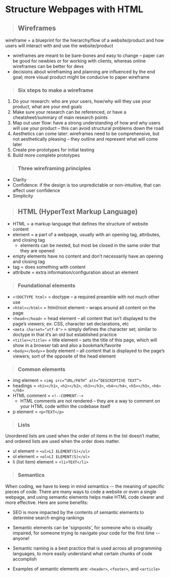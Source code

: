 # Structure Webpages with HTML

> ## Wireframes
wireframe = a blueprint for the hierarchy/flow of a website/product and how users will interact with and use the website/product
- wireframes are meant to be bare-bones and easy to change – paper can be good for newbies or for working with clients, whereas online wireframes can be better for devs
- decisions about wireframing and planning are influenced by the end goal; more visual product might be conducive to paper wireframe

> ### Six steps to make a wireframe
1. Do your research: who are your users, how/why will they use your product, what are your end goals
1. Make sure your research can be referenced, or have a cheatsheet/summary of main research points
1. Map out user flow: have a strong understanding of how and why users will use your product – this can avoid structural problems down the road
1. Aesthetics can come later: wireframes need to be comprehensive, but not aesthetically pleasing – they outline and represent what will come later
1. Create pre-prototypes for initial testing
1. Build more complete prototypes

> ### Three wireframing principles
- Clarity
- Confidence: if the design is too unpredictable or non-intuitive, that can affect user confidence
- Simplicity

> ## HTML (HyperText Markup Language)
- HTML = a markup language that defines the structure of website content
- element = a part of a webpage, usually with an opening tag, attributes, and closing tag
  - elements can be nested, but most be closed in the same order that they are opened
- empty elements have no content and don’t necessarily have an opening and closing tag
- tag = does something with content
- attribute = extra information/configuration about an element

> ### Foundational elements
- `<!DOCTYPE html>` = doctype – a required preamble with not much other use
- `<html></html>` = html/root element – wraps around all content on the page
- `<head></head>` = head element – all content that isn’t displayed to the page’s viewers; ex: CSS, character set declarations, etc
- `<meta charset="utf-8">` = simply defines the character set; similar to doctype in that it’s an old but established practice
- `<title></title>` = title element – sets the title of this page, which will show in a browser tab and also a bookmark/favorite
- `<body></body>`= body element – all content that is displayed to the page’s viewers; sort of the opposite of the head element

> ### Common elements
- img element = `<img src=“URL/PATH” alt=“DESCRIPTIVE TEXT”>`
- headings = `<h1></h1>`, `<h2></h2>`, `<h3></h3>`, `<h4></h4>`, `<h5></h5>`, `<h6></h6>`
- HTML comment = `<!--COMMENT-->`
    - HTML comments are not rendered – they are a way to comment on your HTML code within the codebase itself
- p element = `<p>TEXT</p>`

> ### Lists
Unordered lists are used when the order of items in the list doesn’t matter, and ordered lists are used when the order does matter.
- ul element = `<ul>LI ELEMENT(S)</ul>`
- ol element = `<ol>LI ELEMENT(S)</ol>`
- li (list item) element = `<li>TEXT</li>`

> ### Semantics
When coding, we have to keep in mind semantics -- the meaning of specific pieces of code. There are many ways to code a website or even a single webpage, and using semantic elements helps make HTML code clearer and more effective. Here are some benefits:

- SEO is more impacted by the contents of semantic elements to determine search enging rankings

- Semantic elements can be 'signposts', for someone who is visually impaired, for someone trying to navigate your code for the first time -- anyone!

- Semantic naming is a best practice that is used across all programming languages, to more easily understand what certain chunks of code accomplish

- Examples of semantic elements are: `<header>`, `<footer>`, and `<article>`